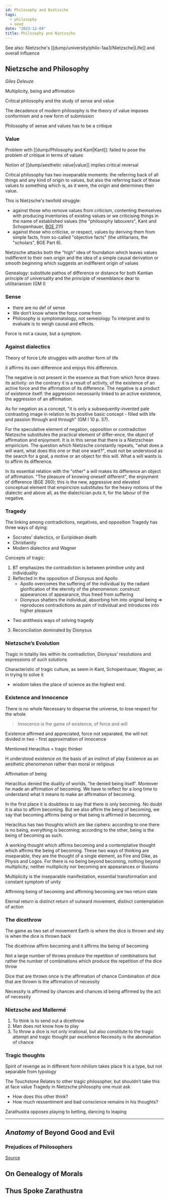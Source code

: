 ```yaml
---
id: Philosophy and Nietzsche
tags:
  - philosophy
  - seed
date: "2023-12-04"
title: Philosophy and Nietzsche
---
```


See also: Nietzsche's [[dump/university/philo-1aa3/Nietzsche|Life]] and overall influence

## Nietzsche and Philosophy

_Giles Deleuze_

Multiplicity, being and affirmation

Critical philosophy and  the study of sense and value

The decadence of modern philosophy is the theory of value imposes conformism and a new form of submission

Philosophy of sense and values has to be a critique

### Value

Problem with [[dump/Philosophy and Kant|Kant]]: failed to pose the problem of critique in terms of values

Notion of [[dump/aesthetic value|value]] implies critical reversal

Critical philosophy has two inseparable moments: the referring back of all things and any kind of origin to values, but also the referring back of these values to something which is, as it were, the origin and determines their value.

This is Nietzsche's twofold struggle:
- against those who remove values from criticism, contenting themselves with producing inventories of existing values or we criticising things in the name of established values (the "philosophy labourers", Kant and Schopenhauer, [BGE ](#anatomy-of-beyond-good-and-evil) 211)
- against those who criticise, or respect, values by deriving them from simple facts, from so-called "objective facts" (the utilitarians, the "scholars", BGE Part 6).

Nietzsche attacks both the "high" idea of foundation which leaves values indifferent to their own origin and the idea of a simple causal derivation or smooth beginning which suggests an indifferent origin of values

Genealogy: substitute pathos of difference or distance for both Kantian principle of universality and the principle of resemblance dear to utilitarianism (GM I)

### Sense

- there are no def of sense
- We don’t know where the force come from
- Philosophy is symptomatology, not semeiology
To interpret and to evaluate is to weigh causal and effects.

Force is not a cause, but a symptom.

### Against dialectics

Theory of force
Life struggles with another form of life

it affirms its own difference and enjoys this difference.

The negative is not present in the essence as that from which force draws its activity: on the contrary it is a result of activity, of the existence of an active force and the affirmation of its difference.
The negative is a product of existence itself: the aggression necessarily linked to an active existence, the aggression of an affirmation.

As for negation as a concept, "it is only a subsequently-invented pale contrasting image in relation to its positive basic concept - filled with life and passion through and through" (GM I 10 p. 37).

For the speculative element of negation, opposition or contradiction Nietzsche substitutes the practical element of differ-ence, the object of affirmation and enjoyment. It is in this sense that there is a Nietzschean empiricism. The question which Nietzsche constantly repeats, "what does a will want, what does this one or that one want?", must not be understood as the search for a goal, a motive or an object for this will. What a will wants is to affirm its difference.

In its essential relation with the "other" a will makes its difference an object of affirmation. "The pleasure of knowing oneself different", the enjoyment of difference (BGE 260); this is the new, aggressive and elevated conceptual element that empiricism substitutes for the heavy notions of the dialectic and above all, as the dialectician puts it, for the labour of the negative.

### Tragedy

The linking among contradictions, negatives, and opposition
Tragedy has three ways of dying:
- Socrates’ dialectics, or Euripidean death
- Christianity
- Modern dialectics and Wagner

Concepts of tragic:
1. BT emphasizes the contradiction is between primitive unity and individuality
2. Reflected in the opposition of Dionysus and Apollo
    * Apollo overcomes the suffering of the individual by the radiant glorification of the eternity of the phenomenon: construct appearances of appearance, thus freed from suffering
    * Dionysus shatters the individual, absorbing him into original being => reproduces contradictions as pain of individual and introduces into higher pleasure
* Two antithesis ways of solving tragedy
3. Reconciliation dominated by Dionysus

### Nietzsche’s Evolution
Tragic in totality lies within its contradiction, Dionysus’ resolutions and expressions of such solutions

Characteristic of tragic culture, as seem in Kant, Schopenhauer, Wagner, as in trying to solve it
- wisdom takes the place of science as the highest end.


### Existence and Innocence
There is no whole
Necessary to disperse the universe, to lose respect for the whole

> Innocence is the game of existence, of force and will

Existence affirmed and appreciated, force not separated, the will not divided in two - first approximation of innocence

Mentioned Heraclitus = tragic thinker

H understood existence on the basis of an instinct of play
Existence as an aesthetic phenomenon rather than moral or religious

Affirmation of being

Heraclitus denied the duality of worlds, "he denied being itself'. Moreover he made an affirmation of becoming. We have to reflect for a long time to understand what it means to make an affirmation of becoming.

In the first place it is doubtless to say that there is only becoming. No doubt it is also to affirm becoming. But we also affirm the being of becoming, we say that becoming affirms being or that being is affirmed in becoming.

Heraclitus has two thoughts which are like ciphers: according to one there is no being, everything is becoming; according to the other, being is the being of becoming as such.

A working thought which affirms becoming and a contemplative thought which affirms the being of becoming.
These two ways of thinking are inseparable, they are the thought of a single element, as Fire and Dike, as Physis and Logos. For there is no being beyond becoming, nothing beyond multiplicity; neither multiplicity nor becoming are appearances or illusions

Multiplicity is the inseparable manifestation, essential transformation and constant symptom of unity


Affirming being of becoming and affirming becoming are two return state

Eternal return is distinct return of outward movement, distinct contemplation of action

### The dicethrow

The game as two set of movement
Earth is where the dice is thrown and sky is when the dice is thrown back

The dicethrow affirm becoming and it affirms the being of becomimg

Not a large number of throws produce the repetition of combinations but rather the number of combinations which produce the repetition of the dice throw

Dice that are thrown once is the affirmation of chance
Combination of dice that are thrown is the affirmation of necessity

Necessity is affirmed by chances and chances id being affirmed by the act of necessity


### Nietzsche and Mallermé

1. To think is to send out a dicethrow
2. Man does not know how to play
3. To throw a dice is not only irrational, but also constitute to the tragic attempt  and tragic thought par excellence
Necessity is the abomination of chance

### Tragic thoughts

Spirit of revenge as in different form nihilism takes place
It is a type, but not separable from typology

The Touchstone
Relates to other tragic philosopher, but shouldn’t take this at face value
Tragedy in Nietzsche philosophy one must ask
- How does this other think?
- How much ressentiment and bad conscience remains in his thoughts?


Zarathustra opposes playing to betting, dancing to leaping

<hr />

## _Anatomy_ of Beyond Good and Evil

### Prejudices of Philosophers

[Source](https://www.marxists.org/reference/archive/nietzsche/1886/beyond-good-evil/ch01.htm)

## On Genealogy of Morals

## Thus Spoke Zarathustra
